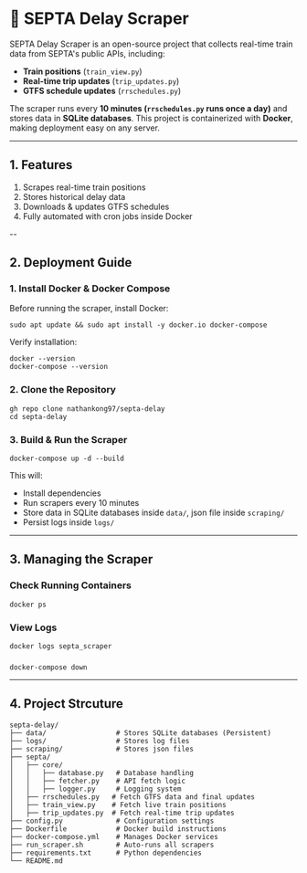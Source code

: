 # 🚆 **SEPTA Delay Scraper**

SEPTA Delay Scraper is an open-source project that collects real-time train data from SEPTA's public APIs, including:
- **Train positions** (`train_view.py`)
- **Real-time trip updates** (`trip_updates.py`)
- **GTFS schedule updates** (`rrschedules.py`)

The scraper runs every **10 minutes (`rrschedules.py` runs once a day)** and stores data in **SQLite databases**.
This project is containerized with **Docker**, making deployment easy on any server.

---

## 1. Features

1. Scrapes real-time train positions
2. Stores historical delay data
3. Downloads & updates GTFS schedules
4. Fully automated with cron jobs inside Docker

--

## 2. Deployment Guide

### 1. Install Docker & Docker Compose
Before running the scraper, install Docker:
```shell
sudo apt update && sudo apt install -y docker.io docker-compose
```
Verify installation:
```shell
docker --version
docker-compose --version
```
### 2. Clone the Repository
```shell
gh repo clone nathankong97/septa-delay
cd septa-delay
```
### 3. Build & Run the Scraper
```shell
docker-compose up -d --build
```
This will:
- Install dependencies
- Run scrapers every 10 minutes
- Store data in SQLite databases inside `data/`, json file inside `scraping/`
- Persist logs inside `logs/`

---

## 3. Managing the Scraper
### Check Running Containers
```shell
docker ps
```
### View Logs
```shell
docker logs septa_scraper
```
###
```shell
docker-compose down
```

---

## 4. Project Strcuture
```text
septa-delay/
├── data/                 # Stores SQLite databases (Persistent)
├── logs/                 # Stores log files
├── scraping/             # Stores json files
├── septa/
│   ├── core/
│   │   ├── database.py   # Database handling
│   │   ├── fetcher.py    # API fetch logic
│   │   ├── logger.py     # Logging system
│   ├── rrschedules.py   # Fetch GTFS data and final updates
│   ├── train_view.py    # Fetch live train positions
│   ├── trip_updates.py  # Fetch real-time trip updates
├── config.py             # Configuration settings
├── Dockerfile            # Docker build instructions
├── docker-compose.yml    # Manages Docker services
├── run_scraper.sh        # Auto-runs all scrapers
├── requirements.txt      # Python dependencies
└── README.md             
```
